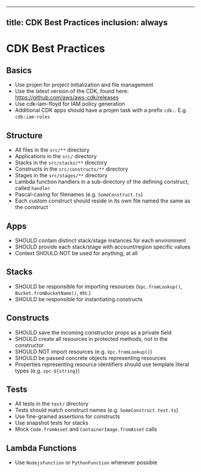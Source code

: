 <!-- CDK Best Practices adopted from https://github.com/mbonig/kiro-steering-docs/blob/main/cdk/cdk-best-practices.md -->
---
title: CDK Best Practices
inclusion: always
---

# CDK Best Practices

## Basics
- Use projen for project initialization and file management
- Use the latest version of the CDK, found here: https://github.com/aws/aws-cdk/releases
- Use cdk-iam-floyd for IAM policy generation
- Additional CDK apps should have a projen task with a prefix `cdk:`. E.g. `cdk:iam-roles`

## Structure
- All files in the `src/**` directory
- Applications in the `src/` directory
- Stacks in the `src/stacks/**` directory
- Constructs in the `src/constructs/**` directory
- Stages in the `src/stages/**` directory
- Lambda function handlers in a sub-directory of the defining construct, called `handler`
- Pascal-casing for filenames (e.g. `SomeConstruct.ts`)
- Each custom construct should reside in its own file named the same as the construct

## Apps
- SHOULD contain distinct stack/stage instances for each environment
- SHOULD provide each stack/stage with account/region specific values
- Context SHOULD NOT be used for anything, at all

## Stacks
- SHOULD be responsible for importing resources (`Vpc.fromLookup()`, `Bucket.fromBucketName()`, etc.)
- SHOULD be responsible for instantiating constructs

## Constructs
- SHOULD save the incoming constructor props as a private field
- SHOULD create all resources in protected methods, not in the constructor
- SHOULD NOT import resources (e.g. `Vpc.fromLookup()`)
- SHOULD be passed concrete objects representing resources
- Properties representing resource identifiers should use template literal types (e.g. `vpc-${string}`)

## Tests
- All tests in the `test/` directory
- Tests should match construct names (e.g. `SomeConstruct.test.ts`)
- Use fine-grained assertions for constructs
- Use snapshot tests for stacks
- Mock `Code.fromAsset` and `ContainerImage.fromAsset` calls

## Lambda Functions
- Use `NodejsFunction` or `PythonFunction` whenever possible